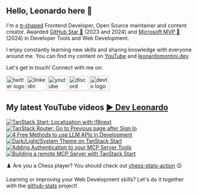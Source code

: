 ## Hello, Leonardo here 👋

I'm a [π-shaped](https://youtu.be/Dje_jaiMnYg) Frontend Developer, Open Source maintainer and content creator. Awarded [GitHub Star 🌟](https://stars.github.com/profiles/Balastrong/) (2023 and 2024) and [Microsoft MVP 🔷](https://mvp.microsoft.com/en-US/mvp/profile/51d820c5-949f-4961-aec5-09e34035cb24) (2024) in Developer Tools and Web Development.

I enjoy constantly learning new skills and sharing knowledge with everyone around me. You can find my content on [YouTube](https://www.youtube.com/c/DevLeonardo?sub_confirmation=1) and [leonardomontini.dev](https://leonardomontini.dev).

Let's get in touch! Connect with me on:

<div align="left">
  <a href="https://twitter.com/Balastrong" target="_blank"><img src="https://raw.githubusercontent.com/maurodesouza/profile-readme-generator/master/src/assets/icons/social/twitter/default.svg" width="52" height="40" alt="twitter logo" /></a>
  <a href="https://www.linkedin.com/in/leonardo-montini/" target="_blank"><img src="https://raw.githubusercontent.com/maurodesouza/profile-readme-generator/master/src/assets/icons/social/linkedin/default.svg" width="52" height="40" alt="linkedin logo" /></a>
  <a href="https://www.youtube.com/c/DevLeonardo?sub_confirmation=1" target="_blank"><img src="https://raw.githubusercontent.com/maurodesouza/profile-readme-generator/master/src/assets/icons/social/youtube/default.svg" width="52" height="40" alt="youtube logo" /></a>
  <a href="https://discord.gg/bqwyEa6We6" target="_blank"><img src="https://raw.githubusercontent.com/maurodesouza/profile-readme-generator/master/src/assets/icons/social/discord/default.svg" width="52" height="40" alt="discord logo" /></a>
  <a href="https://dev.to/balastrong" target="_blank"><img src="https://raw.githubusercontent.com/maurodesouza/profile-readme-generator/master/src/assets/icons/social/devto/default.svg" width="52" height="40" alt="devto logo" /></a>
</div>

## My latest YouTube videos [▶️ Dev Leonardo](https://www.youtube.com/@DevLeonardo?sub_confirmation=1)

<!-- BEGIN YOUTUBE-CARDS -->
[![TanStack Start: Localization with i18next](https://ytcards.demolab.com/?id=w80x52dvrGQ&title=TanStack+Start%3A+Localization+with+i18next&lang=en&timestamp=1758633392&background_color=%230d1117&title_color=%23ffffff&stats_color=%23dedede&max_title_lines=1&width=250&border_radius=5&duration=522 "TanStack Start: Localization with i18next")](https://www.youtube.com/watch?v=w80x52dvrGQ)
[![TanStack Router: Go to Previous page after Sign In](https://ytcards.demolab.com/?id=MXffKeNfOvQ&title=TanStack+Router%3A+Go+to+Previous+page+after+Sign+In&lang=en&timestamp=1758025835&background_color=%230d1117&title_color=%23ffffff&stats_color=%23dedede&max_title_lines=1&width=250&border_radius=5&duration=300 "TanStack Router: Go to Previous page after Sign In")](https://www.youtube.com/watch?v=MXffKeNfOvQ)
[![4 Free Methods to use LLM APIs in Development](https://ytcards.demolab.com/?id=87HrBpOZeUE&title=4+Free+Methods+to+use+LLM+APIs+in+Development&lang=en&timestamp=1757352691&background_color=%230d1117&title_color=%23ffffff&stats_color=%23dedede&max_title_lines=1&width=250&border_radius=5&duration=392 "4 Free Methods to use LLM APIs in Development")](https://www.youtube.com/watch?v=87HrBpOZeUE)
[![Dark/Light/System Theme on TanStack Start](https://ytcards.demolab.com/?id=NoxvbjkyLAg&title=Dark%2FLight%2FSystem+Theme+on+TanStack+Start&lang=en&timestamp=1755619237&background_color=%230d1117&title_color=%23ffffff&stats_color=%23dedede&max_title_lines=1&width=250&border_radius=5&duration=659 "Dark/Light/System Theme on TanStack Start")](https://www.youtube.com/watch?v=NoxvbjkyLAg)
[![Adding Authentication to your MCP Server Tools](https://ytcards.demolab.com/?id=LazYBEgfF1M&title=Adding+Authentication+to+your+MCP+Server+Tools&lang=en&timestamp=1753768825&background_color=%230d1117&title_color=%23ffffff&stats_color=%23dedede&max_title_lines=1&width=250&border_radius=5&duration=529 "Adding Authentication to your MCP Server Tools")](https://www.youtube.com/watch?v=LazYBEgfF1M)
[![Building a remote MCP Server with TanStack Start](https://ytcards.demolab.com/?id=pIo3wanUrgI&title=Building+a+remote+MCP+Server+with+TanStack+Start&lang=en&timestamp=1753336842&background_color=%230d1117&title_color=%23ffffff&stats_color=%23dedede&max_title_lines=1&width=250&border_radius=5&duration=724 "Building a remote MCP Server with TanStack Start")](https://www.youtube.com/watch?v=pIo3wanUrgI)
<!-- END YOUTUBE-CARDS -->

♟️ Are you a Chess player? You should check out [chess-stats-action](https://github.com/Balastrong/chess-stats-action) 😉

Learning or improving your Web Development skills? Let's do it together with the [github-stats](https://github.com/Balastrong/github-stats) project!
